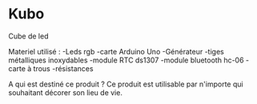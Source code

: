 # Kubo
Cube de led

Materiel utilisé : 
-Leds rgb
-carte Arduino Uno
-Générateur
-tiges métalliques inoxydables
-module RTC ds1307
-module bluetooth hc-06
-carte à trous
-résistances

A qui est destiné ce produit ?
Ce produit est utilisable par n'importe qui souhaitant décorer son lieu de vie.
